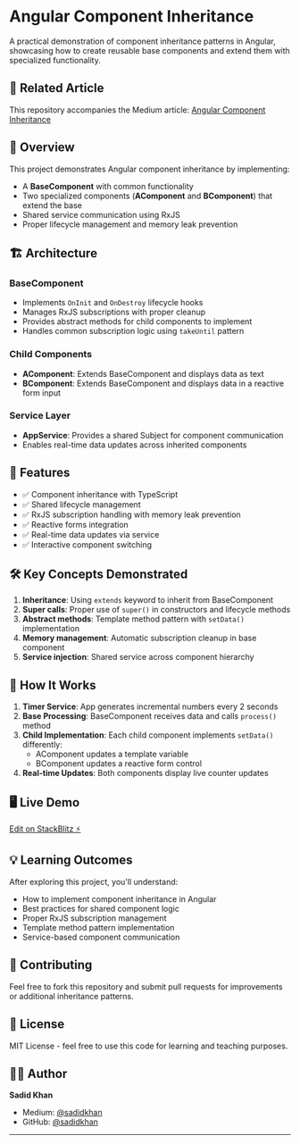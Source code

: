 # Angular Component Inheritance

A practical demonstration of component inheritance patterns in Angular, showcasing how to create reusable base components and extend them with specialized functionality.

## 📖 Related Article

This repository accompanies the Medium article: [Angular Component Inheritance](https://medium.com/@sadidkhan/angular-component-inheritance-888c2a2d3b27)

## 🎯 Overview

This project demonstrates Angular component inheritance by implementing:
- A **BaseComponent** with common functionality
- Two specialized components (**AComponent** and **BComponent**) that extend the base
- Shared service communication using RxJS
- Proper lifecycle management and memory leak prevention

## 🏗️ Architecture

### BaseComponent
- Implements `OnInit` and `OnDestroy` lifecycle hooks
- Manages RxJS subscriptions with proper cleanup
- Provides abstract methods for child components to implement
- Handles common subscription logic using `takeUntil` pattern

### Child Components
- **AComponent**: Extends BaseComponent and displays data as text
- **BComponent**: Extends BaseComponent and displays data in a reactive form input

### Service Layer
- **AppService**: Provides a shared Subject for component communication
- Enables real-time data updates across inherited components

## 🚀 Features

- ✅ Component inheritance with TypeScript
- ✅ Shared lifecycle management
- ✅ RxJS subscription handling with memory leak prevention
- ✅ Reactive forms integration
- ✅ Real-time data updates via service
- ✅ Interactive component switching

## 🛠️ Key Concepts Demonstrated

1. **Inheritance**: Using `extends` keyword to inherit from BaseComponent
2. **Super calls**: Proper use of `super()` in constructors and lifecycle methods
3. **Abstract methods**: Template method pattern with `setData()` implementation
4. **Memory management**: Automatic subscription cleanup in base component
5. **Service injection**: Shared service across component hierarchy

## 🔄 How It Works

1. **Timer Service**: App generates incremental numbers every 2 seconds
2. **Base Processing**: BaseComponent receives data and calls `process()` method
3. **Child Implementation**: Each child component implements `setData()` differently:
   - AComponent updates a template variable
   - BComponent updates a reactive form control
4. **Real-time Updates**: Both components display live counter updates

## 🖥️ Live Demo

[Edit on StackBlitz ⚡️](https://stackblitz.com/edit/angular-coponent-inheritance)

## 💡 Learning Outcomes

After exploring this project, you'll understand:
- How to implement component inheritance in Angular
- Best practices for shared component logic
- Proper RxJS subscription management
- Template method pattern implementation
- Service-based component communication

## 🤝 Contributing

Feel free to fork this repository and submit pull requests for improvements or additional inheritance patterns.

## 📄 License

MIT License - feel free to use this code for learning and teaching purposes.

## 👨‍💻 Author

**Sadid Khan**
- Medium: [@sadidkhan](https://medium.com/@sadidkhan)
- GitHub: [@sadidkhan](https://github.com/sadidkhan)

---
